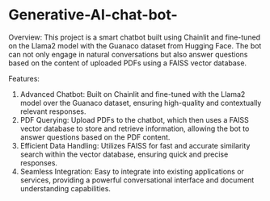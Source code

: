 # Generative-AI-chat-bot-

Overview:
This project is a smart chatbot built using Chainlit and fine-tuned on the Llama2 model with the Guanaco dataset from Hugging Face. The bot can not only engage in natural conversations but also answer questions based on the content of uploaded PDFs using a FAISS vector database.

Features:
1. Advanced Chatbot: Built on Chainlit and fine-tuned with the Llama2 model over the Guanaco dataset, ensuring high-quality and contextually relevant responses.
2. PDF Querying: Upload PDFs to the chatbot, which then uses a FAISS vector database to store and retrieve information, allowing the bot to answer questions based on the PDF content.
3. Efficient Data Handling: Utilizes FAISS for fast and accurate similarity search within the vector database, ensuring quick and precise responses.
4. Seamless Integration: Easy to integrate into existing applications or services, providing a powerful conversational interface and document understanding capabilities.
